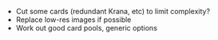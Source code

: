 * Cut some cards (redundant Krana, etc) to limit complexity?
* Replace low-res images if possible
* Work out good card pools, generic options